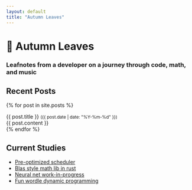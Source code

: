 ```yaml
---
layout: default
title: "Autumn Leaves"
---
```


# 🍂 Autumn Leaves

### Leafnotes from a developer on a journey through code, math, and music

## Recent Posts

{% for post in site.posts %}
  <div class="window">
    <div class="window-header">
      {{ post.title }} <small>({{ post.date | date: "%Y-%m-%d" }})</small>
    </div>
    <div class="window-content">
      {{ post.content }}
    </div>
  </div>
{% endfor %}

## Current Studies
- [Pre-optimized scheduler](https://github.com/cyancirrus/matix)
- [Blas style math lib in rust](https://github.com/cyancirrus/stellar-math)
- [Neural net work-in-progress](https://github.com/cyancirrus/neural-net)
- [Fun wordle dynamic programming](https://github.com/cyancirrus/wordle)
